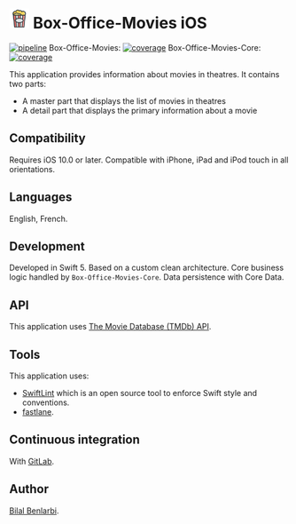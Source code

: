 <img src="./Box-Office-Movies/Box-Office-Movies/Resources/Assets.xcassets/AppIcon.appiconset/Icon-App-40x40@3x.png" alt="app icon" width="36" height="36"> Box-Office-Movies iOS
======================================
[![pipeline](https://gitlab.com/bilal.b/Box-Office-Movies-iOS/badges/master/pipeline.svg)](https://gitlab.com/bilal.b/Box-Office-Movies-iOS/pipelines)
Box-Office-Movies: [![coverage](https://gitlab.com/bilal.b/Box-Office-Movies-iOS/badges/master/coverage.svg?job=test_project)](https://gitlab.com/bilal.b/Box-Office-Movies-iOS)
Box-Office-Movies-Core: [![coverage](https://gitlab.com/bilal.b/Box-Office-Movies-iOS/badges/master/coverage.svg?job=test_core)](https://gitlab.com/bilal.b/Box-Office-Movies-iOS)

This application provides information about movies in theatres.
It contains two parts:
- A master part that displays the list of movies in theatres
- A detail part that displays the primary information about a movie

## Compatibility
Requires iOS 10.0 or later.
Compatible with iPhone, iPad and iPod touch in all orientations.

## Languages
English, French.

## Development
Developed in Swift 5.
Based on a custom clean architecture.
Core business logic handled by `Box-Office-Movies-Core`.
Data persistence with Core Data.

## API
This application uses [The Movie Database (TMDb) API](https://developers.themoviedb.org/).

## Tools
This application uses:
- [SwiftLint](https://github.com/realm/SwiftLint) which is an open source tool to enforce Swift style and conventions.
- [fastlane](https://fastlane.tools/).

## Continuous integration
With [GitLab](https://gitlab.com/bilal.b/Box-Office-Movies-iOS).

## Author
[Bilal Benlarbi](https://www.bilal.benlarbi.fr/).
